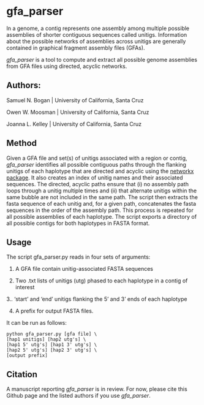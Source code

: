 # gfa_parser

In a genome, a contig represents one assembly among multiple possible assemblies of shorter contiguous sequences called unitigs. Information about the possible networks of assemblies across unitigs are generally contained in graphical fragment assembly files (GFAs). 

*gfa_parser* is a tool to compute and extract all possible genome assemblies from GFA files using directed, acyclic networks.

## Authors: 
Samuel N. Bogan | University of California, Santa Cruz

Owen W. Moosman | University of California, Santa Cruz

Joanna L. Kelley | University of California, Santa Cruz

## Method

Given a GFA file and set(s) of unitigs associated with a region or contig, *gfa_parser* identifies all possible contiguous paths through the flanking unitigs of each haplotype that are directed and acyclic using the [networkx package](https://networkx.org/). It also creates an index of unitig names and their associated sequences. The directed, acyclic paths ensure that (i) no assembly path loops through a unitig multiple times and (ii) that alternate unitigs within the same bubble are not included in the same path. The script then extracts the fasta sequence of each unitig and, for a given path, concatenates the fasta sequences in the order of the assembly path. This process is repeated for all possible assemblies of each haplotype. The script exports a directory of all possible contigs for both haplotypes in FASTA format.

## Usage

The script gfa_parser.py reads in four sets of arguments: 

1. A GFA file contain unitig-associated FASTA sequences 

2. Two .txt lists of unitigs (utg) phased to each haplotype in a contig of interest

3.. ‘start’ and ‘end’ unitigs flanking the 5’ and 3’ ends of each haplotype

4. A prefix for output FASTA files. 

It can be run as follows:

    python gfa_parser.py [gfa file] \
    [hap1 unitigs] [hap2 utg's] \
    [hap1 5' utg's] [hap1 3' utg's] \
    [hap2 5' utg's] [hap2 3' utg's] \
    [output prefix]
    
## Citation

A manuscript reporting *gfa_parser* is in review. For now, please cite this Github page and the listed authors if you use *gfa_parser*.
    
